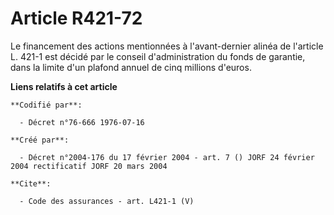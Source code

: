# Article R421-72

Le financement des actions mentionnées à l'avant-dernier alinéa de l'article L. 421-1 est décidé par le conseil
d'administration du fonds de garantie, dans la limite d'un plafond annuel de cinq millions d'euros.

**Liens relatifs à cet article**

	**Codifié par**:

	  - Décret n°76-666 1976-07-16

	**Créé par**:

	  - Décret n°2004-176 du 17 février 2004 - art. 7 () JORF 24 février 2004 rectificatif JORF 20 mars 2004

	**Cite**:

	  - Code des assurances - art. L421-1 (V)
